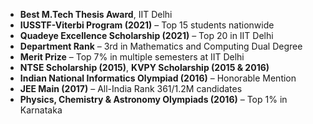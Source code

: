 - **Best M.Tech Thesis Award**, IIT Delhi
- **IUSSTF-Viterbi Program (2021)** – Top 15 students nationwide
- **Quadeye Excellence Scholarship (2021)** – Top 20 in IIT Delhi
- **Department Rank** – 3rd in Mathematics and Computing Dual Degree
- **Merit Prize** – Top 7% in multiple semesters at IIT Delhi
- **NTSE Scholarship (2015)**, **KVPY Scholarship (2015 & 2016)**
- **Indian National Informatics Olympiad (2016)** – Honorable Mention
- **JEE Main (2017)** – All-India Rank 361/1.2M candidates
- **Physics, Chemistry & Astronomy Olympiads (2016)** – Top 1% in Karnataka
